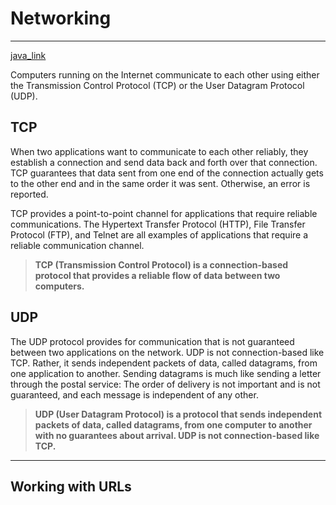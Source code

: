 # Networking
---

[java_link](https://docs.oracle.com/javase/tutorial/networking/index.html)



Computers running on the Internet communicate to each other using either the Transmission Control Protocol (TCP) or the User Datagram Protocol (UDP).

TCP
---

When two applications want to communicate to each other reliably, they establish a connection and send data back and forth over that connection. TCP guarantees that data sent from one end of the connection actually gets to the other end and in the same order it was sent. Otherwise, an error is reported.

TCP provides a point-to-point channel for applications that require reliable communications. The Hypertext Transfer Protocol (HTTP), File Transfer Protocol (FTP), and Telnet are all examples of applications that require a reliable communication channel.
 
> **TCP (Transmission Control Protocol) is a connection-based protocol that provides a reliable flow of data between two computers.**
 

UDP
---

The UDP protocol provides for communication that is not guaranteed between two applications on the network. UDP is not connection-based like TCP. Rather, it sends independent packets of data, called datagrams, from one application to another. Sending datagrams is much like sending a letter through the postal service: The order of delivery is not important and is not guaranteed, and each message is independent of any other.

> **UDP (User Datagram Protocol) is a protocol that sends independent packets of data, called datagrams, from one computer to another with no guarantees about arrival. UDP is not connection-based like TCP.**

---

## Working with URLs

